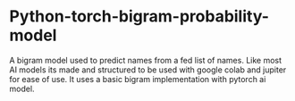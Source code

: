 # Python-torch-bigram-probability-model
A bigram model used to predict names from a fed list of names. Like most AI models its made and structured to be used with google colab and jupiter for ease of use. It uses a basic bigram
implementation with pytorch ai model.
